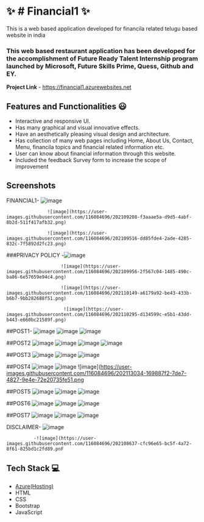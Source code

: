 
# ✨ # Financial1  ✨

This is a web based application developed for financila related telugu based website in india

### This web based restaurant application has been developed for the accomplishment of Future Ready Talent Internship program launched by Microsoft, Future Skills Prime, Quess, Github and EY.


**Project Link** - https://financial1.azurewebsites.net

## Features and Functionalities 😃

- Interactive and responsive UI.
- Has many graphical and visual innovative effects.
- Have an aesthetically pleasing visual design and architecture.
- Has collection of many web pages including Home, About Us, Contact, Menu, financila topics and financial related information etc.
- User can know about financial information through this website.
- Included the feedback Survey form to increase the scope of improvement 

## Screenshots


 FINANCIAL1-   ![image](https://user-images.githubusercontent.com/116084696/202109061-474baaea-617d-493e-ae84-1f3a6cacbdf5.png)
              
                   ![image](https://user-images.githubusercontent.com/116084696/202109208-f3aaae5a-d9d5-4abf-8b2d-511f417afb32.png)
                
                   ![image](https://user-images.githubusercontent.com/116084696/202109516-dd85fde4-2ade-4285-832c-7f5892d2fc23.png)
   
   ###PRIVACY POLICY  -![image](https://user-images.githubusercontent.com/116084696/202109835-8f56630e-7227-4e89-a002-f547f3c26a35.png)

                        ![image](https://user-images.githubusercontent.com/116084696/202109956-2f567c04-1485-490c-ba86-6e57659e94c4.png)
                       
                        ![image](https://user-images.githubusercontent.com/116084696/202110149-a6179a92-be43-433b-b6b7-9bb282688f51.png)
         
                         ![image](https://user-images.githubusercontent.com/116084696/202110295-d134599c-e5b1-43dd-b443-e660bc21589f.png)

##POST1-   ![image](https://user-images.githubusercontent.com/116084696/202110615-9dd53848-8251-4e09-b0ce-ca799b165b9f.png)
             ![image](https://user-images.githubusercontent.com/116084696/202110798-05153754-8fb6-438c-86a8-7732b8a95db5.png)
             ![image](https://user-images.githubusercontent.com/116084696/202110908-cf58f456-c2d3-4b9a-8a5b-cf1f5e899199.png)
             
##POST2      ![image](https://user-images.githubusercontent.com/116084696/202111073-ab8657ae-f2af-423d-b3ca-391a5cbdb7f5.png)
              ![image](https://user-images.githubusercontent.com/116084696/202111306-4518998e-278a-4a45-9ebd-a9ed89205183.png)
              ![image](https://user-images.githubusercontent.com/116084696/202111558-fa4c013c-64bb-4cb6-9685-6d3abdaa2da2.png)
               ![image](https://user-images.githubusercontent.com/116084696/202111749-fa7a9b34-a812-4162-b25e-a5013310a87f.png)
               
##POST3       ![image](https://user-images.githubusercontent.com/116084696/202111991-34cfbdea-e72d-4149-a9e1-ba16711eaa47.png)
              ![image](https://user-images.githubusercontent.com/116084696/202112177-261b7434-3ecf-4de1-bb55-edb72740aed8.png)
              ![image](https://user-images.githubusercontent.com/116084696/202112407-f032658c-7608-4137-9d34-2122a04c868f.png)

##POST4         ![image](https://user-images.githubusercontent.com/116084696/202112722-805b0e32-d250-47bc-a063-a68a389a7b75.png)
               ![image](https://user-images.githubusercontent.com/116084696/202112912-42e751bc-712a-4e95-8b30-86d163e300c7.png)
               ![image](https://user-images.githubusercontent.com/116084696/202113034-169887f2-7de7-4827-9e4e-72e20735fe51.png

##POST5        ![image](https://user-images.githubusercontent.com/116084696/202113303-c4683eec-1d6c-438f-879a-2591073ba110.png)
               ![image](https://user-images.githubusercontent.com/116084696/202113393-5adbc9d3-d358-42bf-bddc-9a71de9a69a7.png)
               ![image](https://user-images.githubusercontent.com/116084696/202113536-ee5996be-fc65-46a5-b63b-5014e6779085.png)

##POST6        ![image](https://user-images.githubusercontent.com/116084696/202113746-d609d102-46b1-440f-9892-8082743e402b.png)
               ![image](https://user-images.githubusercontent.com/116084696/202113821-926876ce-4cd0-47ec-8f38-d0da4320c8a1.png)
               ![image](https://user-images.githubusercontent.com/116084696/202113941-e2052010-04b7-4c1d-a289-f96a6bccfdc7.png)

##POST7       ![image](https://user-images.githubusercontent.com/116084696/202114170-bfd329ef-3e7e-4aa2-9bba-7eabe5a71bd2.png)
               ![image](https://user-images.githubusercontent.com/116084696/202114255-eb16792b-db02-4774-b9ff-08f99b718e7c.png)
                ![image](https://user-images.githubusercontent.com/116084696/202114341-9838e249-1364-4438-855f-6cdce82daaa9.png)
                
                

  DISCLAIMER-  ![image](https://user-images.githubusercontent.com/116084696/202108474-70910e2d-e5a2-4190-9637-7dd0ada613b3.png)

              -![image](https://user-images.githubusercontent.com/116084696/202108637-cfc96e65-bc5f-4a72-8f61-825bd1c2fd89.pnF
               

## Tech Stack 💻

- [Azure(Hosting)](https://azure.microsoft.com/en-in/features/azure-portal/)
- HTML
- CSS
- Bootstrap
- JavaScript
